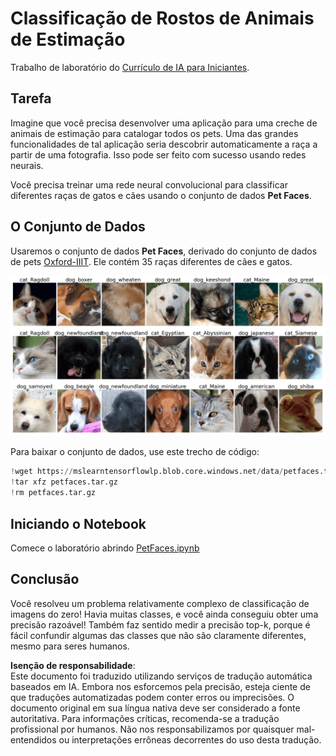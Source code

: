 # Classificação de Rostos de Animais de Estimação

Trabalho de laboratório do [Currículo de IA para Iniciantes](https://github.com/microsoft/ai-for-beginners).

## Tarefa

Imagine que você precisa desenvolver uma aplicação para uma creche de animais de estimação para catalogar todos os pets. Uma das grandes funcionalidades de tal aplicação seria descobrir automaticamente a raça a partir de uma fotografia. Isso pode ser feito com sucesso usando redes neurais.

Você precisa treinar uma rede neural convolucional para classificar diferentes raças de gatos e cães usando o conjunto de dados **Pet Faces**.

## O Conjunto de Dados

Usaremos o conjunto de dados **Pet Faces**, derivado do conjunto de dados de pets [Oxford-IIIT](https://www.robots.ox.ac.uk/~vgg/data/pets/). Ele contém 35 raças diferentes de cães e gatos.

![Conjunto de dados com o qual vamos trabalhar](../../../../../../translated_images/data.50b2a9d5484bdbf0f52f5765b381cec9efe2bd296a98f007f90bedb6ac67f2a8.pt.png)

Para baixar o conjunto de dados, use este trecho de código:

```python
!wget https://mslearntensorflowlp.blob.core.windows.net/data/petfaces.tar.gz
!tar xfz petfaces.tar.gz
!rm petfaces.tar.gz
```

## Iniciando o Notebook

Comece o laboratório abrindo [PetFaces.ipynb](../../../../../../lessons/4-ComputerVision/07-ConvNets/lab/PetFaces.ipynb)

## Conclusão

Você resolveu um problema relativamente complexo de classificação de imagens do zero! Havia muitas classes, e você ainda conseguiu obter uma precisão razoável! Também faz sentido medir a precisão top-k, porque é fácil confundir algumas das classes que não são claramente diferentes, mesmo para seres humanos.

**Isenção de responsabilidade**:  
Este documento foi traduzido utilizando serviços de tradução automática baseados em IA. Embora nos esforcemos pela precisão, esteja ciente de que traduções automatizadas podem conter erros ou imprecisões. O documento original em sua língua nativa deve ser considerado a fonte autoritativa. Para informações críticas, recomenda-se a tradução profissional por humanos. Não nos responsabilizamos por quaisquer mal-entendidos ou interpretações errôneas decorrentes do uso desta tradução.